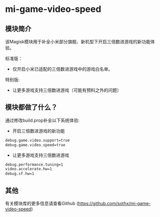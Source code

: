 # mi-game-video-speed

## 模块简介
该Magisk模块用于补全小米部分旗舰、新机型下开启三倍数进游戏的新功能体验。

标准版：
- 仅开启小米已适配的三倍数进游戏中的游戏白名单。

特别版:
- 让更多游戏支持三倍数进游戏（可能有预料之外的问题）

## 模块都做了什么？

通过修改build.prop补全以下系统体验:

- 开启三倍数进游戏的新功能
```bash
debug.game.video.support=true
debug.game.video.speed=true
```
- 让更多游戏支持三倍数进游戏
```bash
debug.performance.tuning=1
video.accelerate.hw=1
debug.sf.hw=1
```


## 其他

有关模块库的更多信息请查看Github (https://github.com/sothx/mi-game-video-speed)
